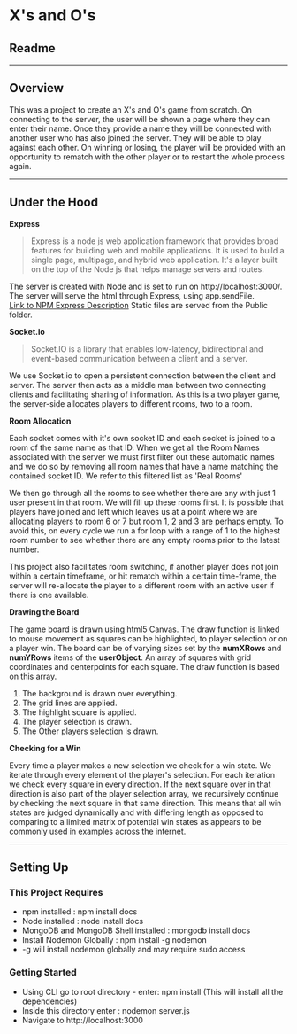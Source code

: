 # X's and O's

## Readme

---

## Overview

This was a project to create an X's and O's game from scratch. On connecting to the server, the user will be shown a page where they can enter their name. Once they provide a name they will be connected with another user who has also joined the server. They will be able to play against each other. On winning or losing, the player will be provided with an opportunity to rematch with the other player or to restart the whole process again.

---

## Under the Hood

**Express**

> Express is a node js web application framework that provides broad features for building web and mobile applications. It is used to build a single page, multipage, and hybrid web application. It's a layer built on the top of the Node js that helps manage servers and routes.

The server is created with Node and is set to run on http://localhost:3000/. The server will serve the html through Express, using app.sendFile.  
[Link to NPM Express Description](https://www.npmjs.com/package/express)
Static files are served from the Public folder.

**Socket.io**

> Socket.IO is a library that enables low-latency, bidirectional and event-based communication between a client and a server.

We use Socket.io to open a persistent connection between the client and server. The server then acts as a middle man between two connecting clients and facilitating sharing of information. As this is a two player game, the server-side allocates players to different rooms, two to a room.

**Room Allocation**

Each socket comes with it's own socket ID and each socket is joined to a room of the same name as that ID. When we get all the Room Names associated with the server we must first filter out these automatic names and we do so by removing all room names that have a name matching the contained socket ID. We refer to this filtered list as 'Real Rooms'

We then go through all the rooms to see whether there are any with just 1 user present in that room. We will fill up these rooms first. It is possible that players have joined and left which leaves us at a point where we are allocating players to room 6 or 7 but room 1, 2 and 3 are perhaps empty. To avoid this, on every cycle we run a for loop with a range of 1 to the highest room number to see whether there are any empty rooms prior to the latest number.

This project also facilitates room switching, if another player does not join within a certain timeframe, or hit rematch within a certain time-frame, the server will re-allocate the player to a different room with an active user if there is one available.

**Drawing the Board**

The game board is drawn using html5 Canvas. The draw function is linked to mouse movement as squares can be highlighted, to player selection or on a player win. The board can be of varying sizes set by the **numXRows** and **numYRows** items of the **userObject**. An array of squares with grid coordinates and centerpoints for each square. The draw function is based on this array.

1. The background is drawn over everything.
2. The grid lines are applied.
3. The highlight square is applied.
4. The player selection is drawn.
5. The Other players selection is drawn.

**Checking for a Win**

Every time a player makes a new selection we check for a win state. We iterate through every element of the player's selection. For each iteration we check every square in every direction. If the next square over in that direction is also part of the player selection array, we recursively continue by checking the next square in that same direction. This means that all win states are judged dynamically and with differing length as opposed to comparing to a limited matrix of potential win states as appears to be commonly used in examples across the internet.

---

## Setting Up

### This Project Requires

- npm installed : npm install docs
- Node installed : node install docs
- MongoDB and MongoDB Shell installed : mongodb install docs
- Install Nodemon Globally : npm install -g nodemon
- -g will install nodemon globally and may require sudo access

### Getting Started

- Using CLI go to root directory - enter: npm install (This will install all the dependencies)
- Inside this directory enter : nodemon server.js
- Navigate to http://localhost:3000
